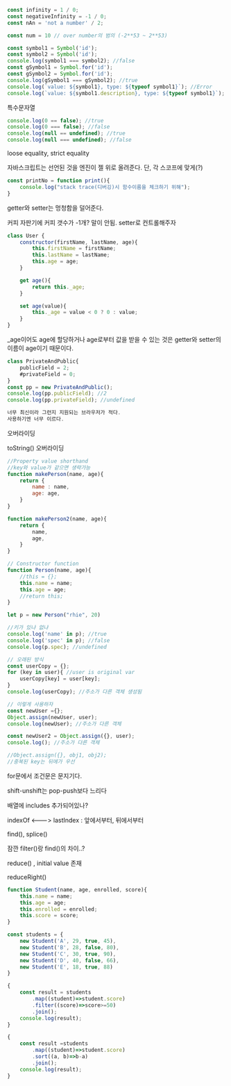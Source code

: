


```js
const infinity = 1 / 0;
const negativeInfinity = -1 / 0;
const nAn = 'not a number' / 2;

const num = 10 // over number의 범의 (-2**53 ~ 2**53)
```

```js
const symbol1 = Symbol('id');
const symbol2 = Symbol('id');
console.log(symbol1 === symbol2); //false
const gSymbol1 = Symbol.for('id');
const gSymbol2 = Symbol.for('id');
console.log(gSymbol1 === gSymbol2); //true
console.log(`value: ${symbol1}, type: ${typeof symbol1}`); //Error
console.log(`value: ${symbol1.description}, type: ${typeof symbol1}`); //.description을 써야함
```
특수문자열
```js
console.log(0 == false); //true
console.log(0 === false); //false
console.log(null == undefined); //true
console.log(null === undefined); //false
```
loose equality, strict equality

자바스크립트는 선언된 것을 엔진이 젤 위로 올려준다. 단, 각 스코프에 맞게(?)

```js
const printNo = function print(){
    console.log("stack trace(디버깅)시 함수이름을 체크하기 위해");
}
```

getter와 setter는 멍청함을 덜어준다.

커피 자판기에 커피 갯수가 -1개? 말이 안됨. setter로 컨트롤해주자
```js
class User {
    constructor(firstName, lastName, age){
        this.firstName = firstName;
        this.lastName = lastName;
        this.age = age;
    }

    get age(){
        return this._age;
    }

    set age(value){
        this._age = value < 0 ? 0 : value;
    }
}
```
_age이어도 age에 할당하거나 age로부터 값을 받을 수 있는 것은 getter와 setter의 이름이 age이기 때문이다.

```js
class PrivateAndPublic{
    publicField = 2;
    #privateField = 0;
}
const pp = new PrivateAndPublic();
console.log(pp.publicField); //2
console.log(pp.privateField); //undefined

너무 최신이라 그런지 지원되는 브라우저가 적다.
사용하기엔 너무 이르다.
```

오버라이딩

toString() 오버라이딩

```js
//Property value shorthand
//key와 value가 같으면 생략가능
function makePerson(name, age){
    return {
        name : name,
        age: age,
    }
}

function makePerson2(name, age){
    return {
        name,
        age,
    }
}
```
```js
// Constructor function
function Person(name, age){
    //this = {};
    this.name = name;
    this.age = age;
    //return this;
}

let p = new Person("rhie", 20)

//키가 있냐 없냐
console.log('name' in p); //true
console.log('spec' in p); //false
console.log(p.spec); //undefined
```

```js
// 오래된 방식
const userCopy = {};
for (key in user){ //user is original var
    userCopy[key] = user[key];
}
console.log(userCopy); //주소가 다른 객체 생성됨

// 이렇게 사용하자
const newUser ={};
Object.assign(newUser, user);
console.log(newUser); //주소가 다른 객체

const newUser2 = Object.assign({}, user);
console.log(); //주소가 다른 객체

//Object.assign({}, obj1, obj2);
//중복된 key는 뒤에가 우선
```
for문에서 조건문은 문지기다.

shift-unshift는 pop-push보다 느리다

배열에 includes 추가되어있나?

indexOf <---> lastIndex : 앞에서부터, 뒤에서부터

find(), splice()

잠깐 filter()랑 find()의 차이..?

reduce() , initial value 존재

reduceRight()

```js
function Student(name, age, enrolled, score){
    this.name = name;
    this.age = age;
    this.enrolled = enrolled;
    this.score = score;
}

const students = {
    new Student('A', 29, true, 45),
    new Student('B', 28, false, 80),
    new Student('C', 30, true, 90),
    new Student('D', 40, false, 66),
    new Student('E', 18, true, 88)
}

{
    const result = students
        .map((student)=>student.score)
        .filter((score)=>score>=50)
        .join();
    console.log(result);
}

{
    const result =students
        .map((student)=>student.score)
        .sort((a, b)=>b-a)
        .join();
    console.log(result);
}
```